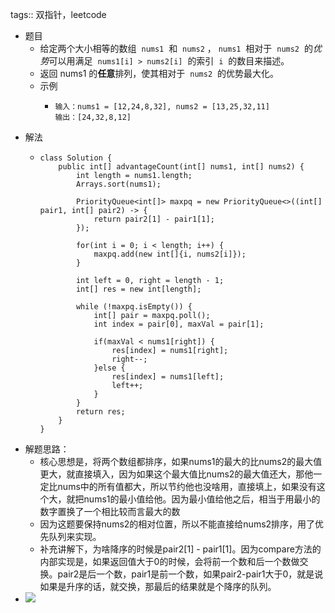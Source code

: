 tags:: 双指针，leetcode

- 题目
	- 给定两个大小相等的数组  `nums1`  和  `nums2` ， `nums1`  相对于  `nums2`  的*优势*可以用满足  `nums1[i] > nums2[i]`  的索引  `i`  的数目来描述。
	- 返回 nums1 的**任意**排列，使其相对于  `nums2`  的优势最大化。
	- 示例
		- ```
		  输入：nums1 = [12,24,8,32], nums2 = [13,25,32,11]
		  输出：[24,32,8,12]
		  ```
- 解法
	- ```
	  class Solution {
	      public int[] advantageCount(int[] nums1, int[] nums2) {
	          int length = nums1.length;
	          Arrays.sort(nums1);
	  
	          PriorityQueue<int[]> maxpq = new PriorityQueue<>((int[] pair1, int[] pair2) -> {
	              return pair2[1] - pair1[1];
	          });
	          
	          for(int i = 0; i < length; i++) {
	              maxpq.add(new int[]{i, nums2[i]});
	          }
	          
	          int left = 0, right = length - 1;
	          int[] res = new int[length];
	          
	          while (!maxpq.isEmpty()) {
	              int[] pair = maxpq.poll();
	              int index = pair[0], maxVal = pair[1];
	              
	              if(maxVal < nums1[right]) {
	                  res[index] = nums1[right];
	                  right--;
	              }else {
	                  res[index] = nums1[left];
	                  left++;
	              }
	          }
	          return res;
	      }
	  }
	  ```
- 解题思路：
	- 核心思想是，将两个数组都排序，如果nums1的最大的比nums2的最大值更大，就直接填入，因为如果这个最大值比nums2的最大值还大，那他一定比nums中的所有值都大，所以节约他也没啥用，直接填上，如果没有这个大，就把nums1的最小值给他。因为最小值给他之后，相当于用最小的数字置换了一个相比较而言最大的数
	- 因为这题要保持nums2的相对位置，所以不能直接给nums2排序，用了优先队列来实现。
	- 补充讲解下，为啥降序的时候是pair2[1] - pair1[1]。因为compare方法的内部实现是，如果返回值大于0的时候，会将前一个数和后一个数做交换。pair2是后一个数，pair1是前一个数，如果pair2-pair1大于0，就是说如果是升序的话，就交换，那最后的结果就是个降序的队列。
- ![](https://img-blog.csdnimg.cn/20190201184035834.png?x-oss-process=image/watermark,type_ZmFuZ3poZW5naGVpdGk,shadow_10,text_aHR0cHM6Ly9ibG9nLmNzZG4ubmV0L2x5ajIwMThneXE=,size_16,color_FFFFFF,t_70)